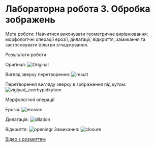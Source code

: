 # Лабораторна робота 3. Обробка зображень

Мета роботи: Навчитися виконувати геометричне вирівнювання; морфологічні операції ерозії, дилатації, відкриття, замикання та застосовувати фільтри згладжування.

Результати роботи

Оригінал:
![Original](https://user-images.githubusercontent.com/38464146/70157584-7e7dea80-16be-11ea-92e1-c9b4f9526f8d.png)

Вигляд зверху перетворення:
![result](https://user-images.githubusercontent.com/38464146/70157771-d3b9fc00-16be-11ea-9218-1c85fea8c48f.png)

Перетворення вигляду зверху в зображення під кутом:
![viglyad_zverhypidkytom](https://user-images.githubusercontent.com/38464146/70157798-de749100-16be-11ea-87dd-465cf2b73d8f.png)

Морфологічні операції

Ерозія:
![erosion](https://user-images.githubusercontent.com/38464146/70157810-e3394500-16be-11ea-8936-6b38655fea6a.png)

Дилатація:
![dilation](https://user-images.githubusercontent.com/38464146/70157817-e7656280-16be-11ea-962d-48b018b03354.png)

Відкриття:
![opening](https://user-images.githubusercontent.com/38464146/70157838-f0eeca80-16be-11ea-89b6-1e4a8dd03a9c.png)r
Замикання:
![closure](https://user-images.githubusercontent.com/38464146/70157857-f9470580-16be-11ea-9f9b-44f7d28ad1c7.png)

[Відео з розмиттям](https://youtu.be/MsbfTet7j6Q)
